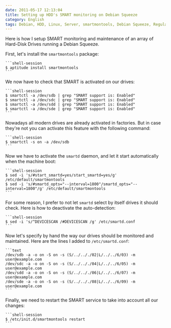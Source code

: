```yaml
---
date: 2011-05-17 12:13:04
title: Setting up HDD's SMART monitoring on Debian Squeeze
category: English
tags: Debian, HDD, Linux, Server, smartmontools, Debian Squeeze, Regular expression
---
```


Here is how I setup SMART monitoring and maintenance of an array of Hard-Disk Drives running a Debian Squeeze.

First, let's install the `smartmontools` package:

    ```shell-session
    $ aptitude install smartmontools
    ```

We now have to check that SMART is activated on our drives:

    ```shell-session
    $ smartctl -a /dev/sdb | grep "SMART support is: Enabled"
    $ smartctl -a /dev/sdc | grep "SMART support is: Enabled"
    $ smartctl -a /dev/sdd | grep "SMART support is: Enabled"
    $ smartctl -a /dev/sde | grep "SMART support is: Enabled"
    ```

Nowadays all modern drives are already activated in factories. But in case they're not you can activate this feature with the following command:

    ```shell-session
    $ smartctl -s on -a /dev/sdb
    ```

Now we have to activate the `smartd` daemon, and let it start automatically when the machine boot:

    ```shell-session
    $ sed -i 's/#start_smartd=yes/start_smartd=yes/g'                           /etc/default/smartmontools
    $ sed -i 's/#smartd_opts="--interval=1800"/smartd_opts="--interval=1800"/g' /etc/default/smartmontools
    ```

For some reason, I prefer to not let `smartd` select by itself drives it should check. Here is how to deactivate the auto-detection:

    ```shell-session
    $ sed -i 's/^DEVICESCAN /#DEVICESCAN /g' /etc/smartd.conf
    ```

Now let's specify by hand the way our drives should be monitored and maintained. Here are the lines I added to `/etc/smartd.conf`:

    ```text
    /dev/sdb -a -o on -S on -s (S/../.././02|L/../../6/03) -m user@example.com
    /dev/sdc -a -o on -S on -s (S/../.././04|L/../../6/05) -m user@example.com
    /dev/sdd -a -o on -S on -s (S/../.././06|L/../../6/07) -m user@example.com
    /dev/sde -a -o on -S on -s (S/../.././08|L/../../6/09) -m user@example.com
    ```

Finally, we need to restart the SMART service to take into account all our changes:

    ```shell-session
    $ /etc/init.d/smartmontools restart
    ```

